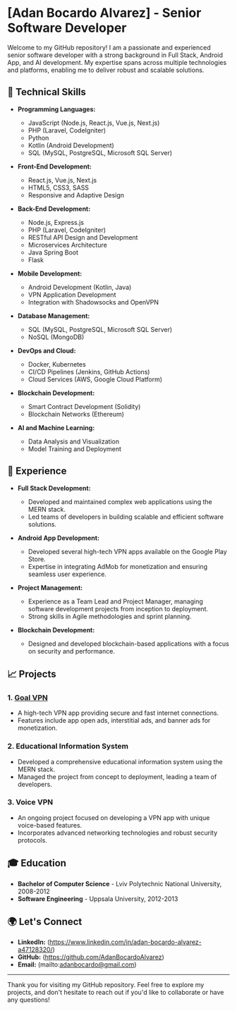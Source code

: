 # [Adan Bocardo Alvarez] - Senior Software Developer

Welcome to my GitHub repository! I am a passionate and experienced senior software developer with a strong background in Full Stack, Android App, and AI development. My expertise spans across multiple technologies and platforms, enabling me to deliver robust and scalable solutions.

## 🔧 Technical Skills

- **Programming Languages:** 
  - JavaScript (Node.js, React.js, Vue.js, Next.js)
  - PHP (Laravel, CodeIgniter)
  - Python
  - Kotlin (Android Development)
  - SQL (MySQL, PostgreSQL, Microsoft SQL Server)

- **Front-End Development:**
  - React.js, Vue.js, Next.js
  - HTML5, CSS3, SASS
  - Responsive and Adaptive Design

- **Back-End Development:**
  - Node.js, Express.js
  - PHP (Laravel, CodeIgniter)
  - RESTful API Design and Development
  - Microservices Architecture
  - Java Spring Boot
  - Flask

- **Mobile Development:**
  - Android Development (Kotlin, Java)
  - VPN Application Development
  - Integration with Shadowsocks and OpenVPN

- **Database Management:**
  - SQL (MySQL, PostgreSQL, Microsoft SQL Server)
  - NoSQL (MongoDB)

- **DevOps and Cloud:**
  - Docker, Kubernetes
  - CI/CD Pipelines (Jenkins, GitHub Actions)
  - Cloud Services (AWS, Google Cloud Platform)

- **Blockchain Development:**
  - Smart Contract Development (Solidity)
  - Blockchain Networks (Ethereum)

- **AI and Machine Learning:**
  - Data Analysis and Visualization
  - Model Training and Deployment

## 🚀 Experience

- **Full Stack Development:**
  - Developed and maintained complex web applications using the MERN stack.
  - Led teams of developers in building scalable and efficient software solutions.

- **Android App Development:**
  - Developed several high-tech VPN apps available on the Google Play Store.
  - Expertise in integrating AdMob for monetization and ensuring seamless user experience.

- **Project Management:**
  - Experience as a Team Lead and Project Manager, managing software development projects from inception to deployment.
  - Strong skills in Agile methodologies and sprint planning.

- **Blockchain Development:**
  - Designed and developed blockchain-based applications with a focus on security and performance.

## 📈 Projects

### 1. **[Goal VPN](https://play.google.com/store/apps/details?id=com.goal.vpn)**
   - A high-tech VPN app providing secure and fast internet connections.
   - Features include app open ads, interstitial ads, and banner ads for monetization.

### 2. **Educational Information System**
   - Developed a comprehensive educational information system using the MERN stack.
   - Managed the project from concept to deployment, leading a team of developers.

### 3. **Voice VPN**
   - An ongoing project focused on developing a VPN app with unique voice-based features.
   - Incorporates advanced networking technologies and robust security protocols.

## 🎓 Education

- **Bachelor of Computer Science** - Lviv Polytechnic National University, 2008-2012
- **Software Engineering** - Uppsala University, 2012-2013

## 🌍 Let's Connect

- **LinkedIn:** (https://www.linkedin.com/in/adan-bocardo-alvarez-a47128320/)
- **GitHub:** (https://github.com/AdanBocardoAlvarez)
- **Email:** (mailto:adanbocardo@gmail.com)

---

Thank you for visiting my GitHub repository. Feel free to explore my projects, and don't hesitate to reach out if you'd like to collaborate or have any questions!
